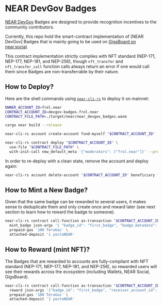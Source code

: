 NEAR DevGov Badges
==================

[NEAR DevGov](https://neardevgov.org) Badges are designed to provide recognition incentives to the community contributors.

Currently, this repo hold the smart-contract implementation of [NEAR DevGov] Badges that is mainly going to be used on [GigsBoard on near.social](http://devgovgigs.near.social/).

This contract implementation strictly complies with NFT standard (NEP-171, NEP-177, NEP-181, and NEP-256), though `nft_transfer` and `nft_transfer_call` function calls always return an error if one would call them since Badges are non-transferrable by their nature.


## How to Deploy?

Here are the shell commands using [`near-cli-rs`](https://near.cli.rs) to deploy it on mainnet:

```sh
OWNER_ACCOUNT_ID=frol.near
CONTRACT_ACCOUNT_ID=devgov-badges.frol.near
CONTRACT_FILE_PATH=./target/near/near_devgov_badges.wasm

cargo near build --release

near-cli-rs account create-account fund-myself "$CONTRACT_ACCOUNT_ID" '5 NEAR' autogenerate-new-keypair save-to-keychain sign-as "$OWNER_ACCOUNT_ID"

near-cli-rs contract deploy "$CONTRACT_ACCOUNT_ID" \
  use-file "$CONTRACT_FILE_PATH" \
  with-init-call new_default_meta '{"moderators": ["frol.near"]}' --prepaid-gas '100 TeraGas' --attached-deposit '0 NEAR'
```

In order to re-deploy with a clean state, remove the account and deploy again:

```sh
near-cli-rs account delete-account "$CONTRACT_ACCOUNT_ID" beneficiary "$OWNER_ACCOUNT_ID"
```


## How to Mint a New Badge?

Given that the same badge can be rewarded to several users, it makes sense to deduplicate them and only create once and reward later (see next section to learn how to reward the badge to someone).

```sh
near-cli-rs contract call-function as-transaction "$CONTRACT_ACCOUNT_ID" \
  mint_badge json-args '{ "badge_id": "first_badge", "badge_metadata": { "title": "First Badge", "media": "bafybeibxixo6ntc7v7nwvatqbvbi3iug5wmlfillwq4lyjae2vg6rb7iim/1.gif", "description": "This is a test DevGov badge" } }' \
  prepaid-gas '100 TeraGas' \
  attached-deposit '1 yoctoNEAR'
```

## How to Reward (mint NFT)?

The Badges that are rewarded to accounts are fully-compliant with NFT standard (NEP-171, NEP-177, NEP-181, and NEP-256), so rewarded users will see their rewards across the ecosystem (including Wallets, NEAR Social, GigsBoard).

```sh
near-cli-rs contract call-function as-transaction "$CONTRACT_ACCOUNT_ID" \
  reward json-args '{"badge_id": "first_badge", "receiver_account_id": "frol.near"}' \
  prepaid-gas '100 TeraGas' \
  attached-deposit '1 yoctoNEAR'
```
